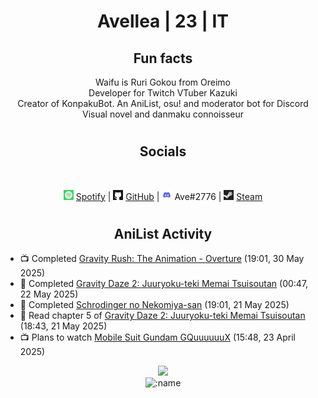 <h1 align="center">
Avellea | 23 | IT
</h1>



<h2 align="center">
Fun facts
</h2>

<p align="center">
Waifu is Ruri Gokou from Oreimo<br>
Developer for Twitch VTuber Kazuki<br>
Creator of KonpakuBot. An AniList, osu! and moderator bot for Discord<br>
Visual novel and danmaku connoisseur
</p>

<h1>
<h2 align="center">Socials</h2>
<br>
<p align="center">
<img src="https://raw.githubusercontent.com/edent/SuperTinyIcons/master/images/svg/spotify.svg" alt="spotify logo" width="16"> <a href="https://open.spotify.com/user/2r8tkjt7qlh7uo7k06z43t63a">Spotify</a> | <img src="https://raw.githubusercontent.com/edent/SuperTinyIcons/master/images/svg/github.svg" alt="github logo" width="16"> <a href="https://github.com/Avellea">GitHub</a> | <img src="https://raw.githubusercontent.com/edent/SuperTinyIcons/master/images/svg/discord.svg" alt="github logo" width="16"> Ave#2776 | <img src="https://raw.githubusercontent.com/edent/SuperTinyIcons/master/images/svg/steam.svg" alt="spotify logo" width="16"> <a href="https://steamcommunity.com/id/Avellea/">Steam</a>
</p>
<h1>

<h2 align="center">AniList Activity</h2>

<!-- ANILIST_ACTIVITY:start -->

-   📺 Completed [Gravity Rush: The Animation - Overture](https://anilist.co/anime/98004) (19:01, 30 May 2025)
-   📖 Completed [Gravity Daze 2: Juuryoku-teki Memai Tsuisoutan](https://anilist.co/manga/103199) (00:47, 22 May 2025)
-   📖 Completed [Schrodinger no Nekomiya-san](https://anilist.co/manga/109828) (19:01, 21 May 2025)
-   📖 Read chapter 5 of [Gravity Daze 2: Juuryoku-teki Memai Tsuisoutan](https://anilist.co/manga/103199) (18:43, 21 May 2025)
-   📺 Plans to watch [Mobile Suit Gundam GQuuuuuuX](https://anilist.co/anime/185213) (15:48, 23 April 2025)

<!-- ANILIST_ACTIVITY:end -->


<!-- ---
  
<p align="center">
<img src="https://count.getloli.com/get/@avellea?theme=gelbooru" alt=":name" />
<p>
  
--- -->



<p align="center">
<img src="https://i.pinimg.com/originals/5f/95/04/5f9504eb5a7d27ec7a6121b9e9aa48b3.gif">
<br>
<img src="https://count.getloli.com/get/@avellea?theme=gelbooru" alt=":name" />
<p>
